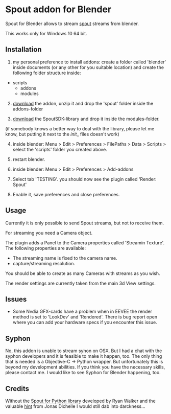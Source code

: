 # Spout addon for Blender

Spout for Blender allows to stream [spout](http://spout.zeal.co/) streams from blender.

This works only for Windows 10 64 bit.

## Installation

1. my personal preference to install addons: create a folder called 'blender' inside documents (or any other for you suitable location) and create the following folder structure inside:

  * scripts
    * addons
    * modules

2. [download](https://github.com/maybites/blender.script.spout/releases) the addon, unzip it and drop the 'spout' folder inside the addons-folder

3. [download](https://github.com/maybites/Spout-for-Python/blob/master/Library/SpoutSDK.pyd) the SpoutSDK-library and drop it inside the modules-folder.

(if somebody knows a better way to deal with the library, please let me know, but putting it next to the _init__ files doesn't work)

4. inside blender: Menu > Edit > Preferences > FilePaths > Data > Scripts >  select the 'scripts' folder you created above.

5. restart blender.

6. inside blender: Menu > Edit > Preferences > Add-addons

7. Select tab 'TESTING'. you should now see the plugin called 'Render: Spout'

8. Enable it, save preferences and close preferences.

## Usage

Currently it is only possible to send Spout streams, but not to receive them.

For streaming you need a Camera object.

The plugin adds a Panel to the Camera properties called 'Streamin Texture'. The following properties are available:

* The streaming name is fixed to the camera name.
* capture/streaming resolution.

You should be able to create as many Cameras with streams as you wish.

The render settings are currently taken from the main 3d View settings.

## Issues

* Some Nvdia GFX-cards have a problem when in EEVEE the render method is set to 'LookDev' and 'Rendered'. There is bug report open where you can add your hardware specs if you encounter this issue.


## Syphon

No, this addon is unable to stream syhon on OSX. But I had a chat with the syphon developers and it is feasible to make it happen, too. The only thing that is needed is a Objective-C -> Python wrapper. But unfortunately this is beyond my development abilities. If you think you have the necessary skills, please contact me. I would like to see Syphon for Blender happening, too.

## Credits

Without the [Spout for Python library](https://github.com/maybites/Spout-for-Python) developed by Ryan Walker and the valuable [hint](https://docs.blender.org/api/blender2.8/gpu.html#rendering-the-3d-view-into-a-texture) from Jonas Dichelle I would still dab into darckness...

